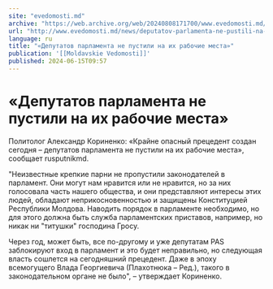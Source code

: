 ```yaml
---
site: "evedomosti.md"
archive: "https://web.archive.org/web/20240808171700/www.evedomosti.md/news/deputatov-parlamenta-ne-pustili-na-ih-rabochie-mesta"
url: "http://www.evedomosti.md/news/deputatov-parlamenta-ne-pustili-na-ih-rabochie-mesta"
language: ru
title: "«Депутатов парламента не пустили на их рабочие места»"
publication: '[[Moldavskie Vedomosti]]'
published: 2024-06-15T09:57
---
```


# «Депутатов парламента не пустили на их рабочие места»

Политолог Александр Кориненко: «Крайне опасный прецедент создан сегодня – депутатов парламента не пустили на их рабочие места», сообщает rusputnikmd.

"Неизвестные крепкие парни не пропустили законодателей в парламент. Они могут нам нравится или не нравится, но за них голосовала часть нашего общества, и они представляют интересы этих людей, обладают неприкосновенностью и защищены Конституцией Республики Молдова. Наводить порядок в парламенте необходимо, но для этого должна быть служба парламентских приставов, например, но никак ни "титушки" господина Гросу.

Через год, может быть, все по-другому и уже депутатам PAS заблокируют вход в парламент и это будет неправильно, но следующая власть сошлется на сегодняшний прецедент. Даже в эпоху всемогущего Влада Георгиевича (Плахотнюка – Ред.), такого в законодательном органе не было", – утверждает Кориненко.